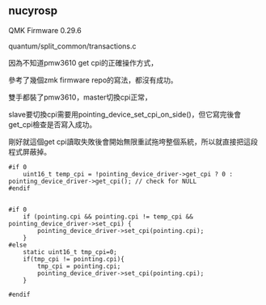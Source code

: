 ## nucyrosp

QMK Firmware 0.29.6

quantum/split_common/transactions.c

因為不知道pmw3610 get cpi的正確操作方式，

參考了幾個zmk firmware repo的寫法，都沒有成功。

雙手都裝了pmw3610，master切換cpi正常，

slave要切換cpi需要用pointing_device_set_cpi_on_side()，但它寫完後會get_cpi檢查是否寫入成功。

剛好就這個get cpi讀取失敗後會開始無限重試拖垮整個系統，所以就直接把這段程式屏蔽掉。

```
#if 0
    uint16_t temp_cpi = !pointing_device_driver->get_cpi ? 0 : pointing_device_driver->get_cpi(); // check for NULL
#endif
   

#if 0
    if (pointing.cpi && pointing.cpi != temp_cpi && pointing_device_driver->set_cpi) {
        pointing_device_driver->set_cpi(pointing.cpi);
    }
#else
    static uint16_t tmp_cpi=0;
    if(tmp_cpi != pointing.cpi){
        tmp_cpi = pointing.cpi;
        pointing_device_driver->set_cpi(pointing.cpi);
    }

#endif
```

